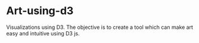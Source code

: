 # Art-using-d3
Visualizations using D3.
The objective is to create a tool which can make art easy and intuitive using D3 js.
